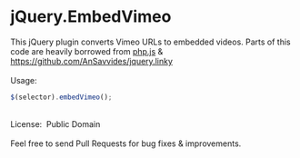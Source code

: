 # jQuery.EmbedVimeo

This jQuery plugin converts Vimeo URLs to embedded videos.
Parts of this code are heavily borrowed from <a href="https://raw.githubusercontent.com/kvz/phpjs/master/functions/strings/str_replace.js" target="_blank">php.js</a> & <a href="https://github.com/AnSavvides/jquery.linky" target="_blank">https://github.com/AnSavvides/jquery.linky</a>
<br>
<br>
Usage:
```JavaScript
$(selector).embedVimeo();
```
<br>
License:&nbsp;&nbsp;Public Domain
<br>
<br>
Feel free to send Pull Requests for bug fixes & improvements.

